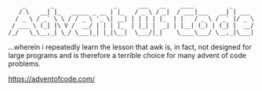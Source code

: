 ```text
    _       _                 _      ___   __    ____          _      
   / \   __| |_   _____ _ __ | |_   / _ \ / _|  / ___|___   __| | ___ 
  / _ \ / _` \ \ / / _ \ '_ \| __| | | | | |_  | |   / _ \ / _` |/ _ \
 / ___ \ (_| |\ V /  __/ | | | |_  | |_| |  _| | |__| (_) | (_| |  __/
/_/   \_\__,_| \_/ \___|_| |_|\__|  \___/|_|    \____\___/ \__,_|\___|
```

...wherein i repeatedly learn the lesson that awk is, in fact, not designed for
large programs and is therefore a terrible choice for many advent of code
problems.

https://adventofcode.com/
